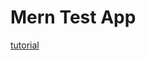 # Mern Test App
[tutorial](https://www.youtube.com/redirect?event=video_description&redir_token=QUFFLUhqbVk0clRndFZRLVNmUFJvbEY0bWlxc1Z2eVJHd3xBQ3Jtc0trVHRmMzgwb0JZQVdFbm5rTGw5UmJWX0kwUG9WZFdCR2I0N1lIX0lCX1p0eWdFV3VGc0ZTa3hQcVF2T01jSDhWdGtNdlhDLWI3Si14bTI4ei1lVDdkYlc1WXBkcUczZDJnNVlFVUR5MHlrSlBTM1FXYw&q=https%3A%2F%2Fgithub.com%2Fiamshaunjp%2FMERN-Stack-Tutorial&v=oEHHjs1UVXQ)